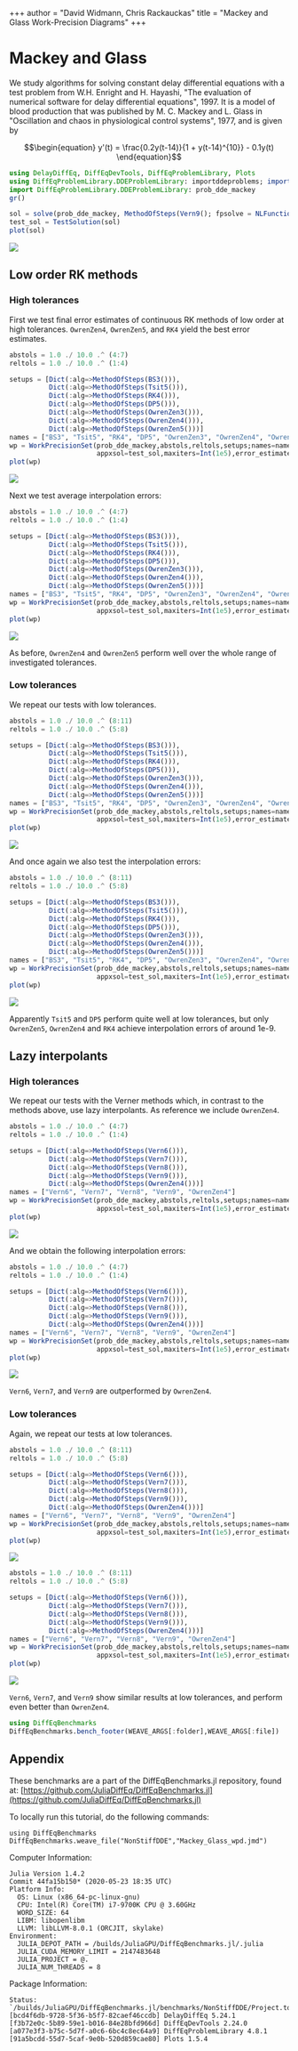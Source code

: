 +++
author = "David Widmann, Chris Rackauckas"
title = "Mackey and Glass Work-Precision Diagrams"
+++


# Mackey and Glass

We study algorithms for solving constant delay differential equations with a test problem from W.H. Enright and H. Hayashi, "The evaluation of numerical software for delay differential equations", 1997. It is a model of blood production that was published by M. C. Mackey and L. Glass in "Oscillation and chaos in physiological control systems", 1977, and is given by
```math
\begin{equation}
 y'(t) = \frac{0.2y(t-14)}{1 + y(t-14)^{10}} - 0.1y(t)
\end{equation}
```

````julia
using DelayDiffEq, DiffEqDevTools, DiffEqProblemLibrary, Plots
using DiffEqProblemLibrary.DDEProblemLibrary: importddeproblems; importddeproblems()
import DiffEqProblemLibrary.DDEProblemLibrary: prob_dde_mackey
gr()

sol = solve(prob_dde_mackey, MethodOfSteps(Vern9(); fpsolve = NLFunctional(; max_iter = 1000)); reltol=1e-14, abstol=1e-14)
test_sol = TestSolution(sol)
plot(sol)
````


![](figures/Mackey_Glass_wpd_1_1.png)



## Low order RK methods

### High tolerances

First we test final error estimates of continuous RK methods of low order at high tolerances. `OwrenZen4`, `OwrenZen5`, and `RK4` yield the best error estimates.

````julia
abstols = 1.0 ./ 10.0 .^ (4:7)
reltols = 1.0 ./ 10.0 .^ (1:4)

setups = [Dict(:alg=>MethodOfSteps(BS3())),
          Dict(:alg=>MethodOfSteps(Tsit5())),
          Dict(:alg=>MethodOfSteps(RK4())),
          Dict(:alg=>MethodOfSteps(DP5())),
          Dict(:alg=>MethodOfSteps(OwrenZen3())),
          Dict(:alg=>MethodOfSteps(OwrenZen4())),
          Dict(:alg=>MethodOfSteps(OwrenZen5()))]
names = ["BS3", "Tsit5", "RK4", "DP5", "OwrenZen3", "OwrenZen4", "OwrenZen5"]
wp = WorkPrecisionSet(prob_dde_mackey,abstols,reltols,setups;names=names,
                      appxsol=test_sol,maxiters=Int(1e5),error_estimate=:final)
plot(wp)
````


![](figures/Mackey_Glass_wpd_2_1.png)



Next we test average interpolation errors:

````julia
abstols = 1.0 ./ 10.0 .^ (4:7)
reltols = 1.0 ./ 10.0 .^ (1:4)

setups = [Dict(:alg=>MethodOfSteps(BS3())),
          Dict(:alg=>MethodOfSteps(Tsit5())),
          Dict(:alg=>MethodOfSteps(RK4())),
          Dict(:alg=>MethodOfSteps(DP5())),
          Dict(:alg=>MethodOfSteps(OwrenZen3())),
          Dict(:alg=>MethodOfSteps(OwrenZen4())),
          Dict(:alg=>MethodOfSteps(OwrenZen5()))]
names = ["BS3", "Tsit5", "RK4", "DP5", "OwrenZen3", "OwrenZen4", "OwrenZen5"]
wp = WorkPrecisionSet(prob_dde_mackey,abstols,reltols,setups;names=names,
                      appxsol=test_sol,maxiters=Int(1e5),error_estimate=:L2)
plot(wp)
````


![](figures/Mackey_Glass_wpd_3_1.png)



As before, `OwrenZen4` and `OwrenZen5` perform well over the whole range of investigated tolerances.

### Low tolerances

We repeat our tests with low tolerances.

````julia
abstols = 1.0 ./ 10.0 .^ (8:11)
reltols = 1.0 ./ 10.0 .^ (5:8)

setups = [Dict(:alg=>MethodOfSteps(BS3())),
          Dict(:alg=>MethodOfSteps(Tsit5())),
          Dict(:alg=>MethodOfSteps(RK4())),
          Dict(:alg=>MethodOfSteps(DP5())),
          Dict(:alg=>MethodOfSteps(OwrenZen3())),
          Dict(:alg=>MethodOfSteps(OwrenZen4())),
          Dict(:alg=>MethodOfSteps(OwrenZen5()))]
names = ["BS3", "Tsit5", "RK4", "DP5", "OwrenZen3", "OwrenZen4", "OwrenZen5"]
wp = WorkPrecisionSet(prob_dde_mackey,abstols,reltols,setups;names=names,
                      appxsol=test_sol,maxiters=Int(1e5),error_estimate=:final)
plot(wp)
````


![](figures/Mackey_Glass_wpd_4_1.png)



And once again we also test the interpolation errors:

````julia
abstols = 1.0 ./ 10.0 .^ (8:11)
reltols = 1.0 ./ 10.0 .^ (5:8)

setups = [Dict(:alg=>MethodOfSteps(BS3())),
          Dict(:alg=>MethodOfSteps(Tsit5())),
          Dict(:alg=>MethodOfSteps(RK4())),
          Dict(:alg=>MethodOfSteps(DP5())),
          Dict(:alg=>MethodOfSteps(OwrenZen3())),
          Dict(:alg=>MethodOfSteps(OwrenZen4())),
          Dict(:alg=>MethodOfSteps(OwrenZen5()))]
names = ["BS3", "Tsit5", "RK4", "DP5", "OwrenZen3", "OwrenZen4", "OwrenZen5"]
wp = WorkPrecisionSet(prob_dde_mackey,abstols,reltols,setups;names=names,
                      appxsol=test_sol,maxiters=Int(1e5),error_estimate=:L2)
plot(wp)
````


![](figures/Mackey_Glass_wpd_5_1.png)



Apparently `Tsit5` and `DP5` perform quite well at low tolerances, but only `OwrenZen5`, `OwrenZen4` and `RK4` achieve interpolation errors of around 1e-9.

## Lazy interpolants

### High tolerances

We repeat our tests with the Verner methods which, in contrast to the methods above, use lazy interpolants. As reference we include `OwrenZen4`.

````julia
abstols = 1.0 ./ 10.0 .^ (4:7)
reltols = 1.0 ./ 10.0 .^ (1:4)

setups = [Dict(:alg=>MethodOfSteps(Vern6())),
          Dict(:alg=>MethodOfSteps(Vern7())),
          Dict(:alg=>MethodOfSteps(Vern8())),
          Dict(:alg=>MethodOfSteps(Vern9())),
          Dict(:alg=>MethodOfSteps(OwrenZen4()))]
names = ["Vern6", "Vern7", "Vern8", "Vern9", "OwrenZen4"]
wp = WorkPrecisionSet(prob_dde_mackey,abstols,reltols,setups;names=names,
                      appxsol=test_sol,maxiters=Int(1e5),error_estimate=:final)
plot(wp)
````


![](figures/Mackey_Glass_wpd_6_1.png)



And we obtain the following interpolation errors:

````julia
abstols = 1.0 ./ 10.0 .^ (4:7)
reltols = 1.0 ./ 10.0 .^ (1:4)

setups = [Dict(:alg=>MethodOfSteps(Vern6())),
          Dict(:alg=>MethodOfSteps(Vern7())),
          Dict(:alg=>MethodOfSteps(Vern8())),
          Dict(:alg=>MethodOfSteps(Vern9())),
          Dict(:alg=>MethodOfSteps(OwrenZen4()))]
names = ["Vern6", "Vern7", "Vern8", "Vern9", "OwrenZen4"]
wp = WorkPrecisionSet(prob_dde_mackey,abstols,reltols,setups;names=names,
                      appxsol=test_sol,maxiters=Int(1e5),error_estimate=:L2)
plot(wp)
````


![](figures/Mackey_Glass_wpd_7_1.png)



`Vern6`, `Vern7`, and `Vern9` are outperformed by `OwrenZen4`.

### Low tolerances

Again, we repeat our tests at low tolerances.

````julia
abstols = 1.0 ./ 10.0 .^ (8:11)
reltols = 1.0 ./ 10.0 .^ (5:8)

setups = [Dict(:alg=>MethodOfSteps(Vern6())),
          Dict(:alg=>MethodOfSteps(Vern7())),
          Dict(:alg=>MethodOfSteps(Vern8())),
          Dict(:alg=>MethodOfSteps(Vern9())),
          Dict(:alg=>MethodOfSteps(OwrenZen4()))]
names = ["Vern6", "Vern7", "Vern8", "Vern9", "OwrenZen4"]
wp = WorkPrecisionSet(prob_dde_mackey,abstols,reltols,setups;names=names,
                      appxsol=test_sol,maxiters=Int(1e5),error_estimate=:final)
plot(wp)
````


![](figures/Mackey_Glass_wpd_8_1.png)

````julia
abstols = 1.0 ./ 10.0 .^ (8:11)
reltols = 1.0 ./ 10.0 .^ (5:8)

setups = [Dict(:alg=>MethodOfSteps(Vern6())),
          Dict(:alg=>MethodOfSteps(Vern7())),
          Dict(:alg=>MethodOfSteps(Vern8())),
          Dict(:alg=>MethodOfSteps(Vern9())),
          Dict(:alg=>MethodOfSteps(OwrenZen4()))]
names = ["Vern6", "Vern7", "Vern8", "Vern9", "OwrenZen4"]
wp = WorkPrecisionSet(prob_dde_mackey,abstols,reltols,setups;names=names,
                      appxsol=test_sol,maxiters=Int(1e5),error_estimate=:L2)
plot(wp)
````


![](figures/Mackey_Glass_wpd_9_1.png)



`Vern6`, `Vern7`, and `Vern9` show similar results at low tolerances, and perform even better than `OwrenZen4`.

````julia
using DiffEqBenchmarks
DiffEqBenchmarks.bench_footer(WEAVE_ARGS[:folder],WEAVE_ARGS[:file])
````



## Appendix

These benchmarks are a part of the DiffEqBenchmarks.jl repository, found at: [https://github.com/JuliaDiffEq/DiffEqBenchmarks.jl](https://github.com/JuliaDiffEq/DiffEqBenchmarks.jl)

To locally run this tutorial, do the following commands:

```
using DiffEqBenchmarks
DiffEqBenchmarks.weave_file("NonStiffDDE","Mackey_Glass_wpd.jmd")
```

Computer Information:

```
Julia Version 1.4.2
Commit 44fa15b150* (2020-05-23 18:35 UTC)
Platform Info:
  OS: Linux (x86_64-pc-linux-gnu)
  CPU: Intel(R) Core(TM) i7-9700K CPU @ 3.60GHz
  WORD_SIZE: 64
  LIBM: libopenlibm
  LLVM: libLLVM-8.0.1 (ORCJIT, skylake)
Environment:
  JULIA_DEPOT_PATH = /builds/JuliaGPU/DiffEqBenchmarks.jl/.julia
  JULIA_CUDA_MEMORY_LIMIT = 2147483648
  JULIA_PROJECT = @.
  JULIA_NUM_THREADS = 8

```

Package Information:

```
Status: `/builds/JuliaGPU/DiffEqBenchmarks.jl/benchmarks/NonStiffDDE/Project.toml`
[bcd4f6db-9728-5f36-b5f7-82caef46ccdb] DelayDiffEq 5.24.1
[f3b72e0c-5b89-59e1-b016-84e28bfd966d] DiffEqDevTools 2.24.0
[a077e3f3-b75c-5d7f-a0c6-6bc4c8ec64a9] DiffEqProblemLibrary 4.8.1
[91a5bcdd-55d7-5caf-9e0b-520d859cae80] Plots 1.5.4
```

